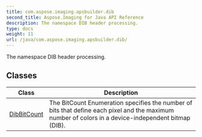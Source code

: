 ```yaml
---
title: com.aspose.imaging.apsbuilder.dib
second_title: Aspose.Imaging for Java API Reference
description: The namespace DIB header processing.
type: docs
weight: 11
url: /java/com.aspose.imaging.apsbuilder.dib/
---
```


The namespace DIB header processing.


## Classes

| Class | Description |
| --- | --- |
| [DibBitCount](../com.aspose.imaging.apsbuilder.dib/dibbitcount) | The BitCount Enumeration specifies the number of bits that define each pixel and the maximum number of colors in a device-independent bitmap (DIB). |
